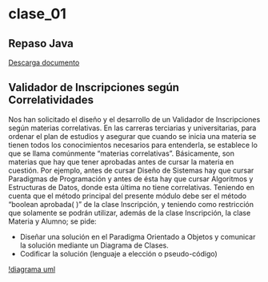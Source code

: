 # clase_01
## Repaso Java

[Descarga documento](./recursos/ACT-Clase%201%20-%20Repaso%20Java.pdf)

## Validador de Inscripciones según Correlatividades

Nos han solicitado el diseño y el desarrollo de un Validador de Inscripciones según materias
correlativas.
En las carreras terciarias y universitarias, para ordenar el plan de estudios y asegurar que
cuando se inicia una materia se tienen todos los conocimientos necesarios para entenderla, se
establece lo que se llama comúnmente “materias correlativas”. Básicamente, son materias que
hay que tener aprobadas antes de cursar la materia en cuestión. Por ejemplo, antes de cursar
Diseño de Sistemas hay que cursar Paradigmas de Programación y antes de ésta hay que
cursar Algoritmos y Estructuras de Datos, donde esta última no tiene correlativas.
Teniendo en cuenta que el método principal del presente módulo debe ser el método
“boolean aprobada( )” de la clase Inscripción, y teniendo como restricción que solamente se
podrán utilizar, además de la clase Inscripción, la clase Materia y Alumno; se pide:
* Diseñar una solución en el Paradigma Orientado a Objetos y comunicar la solución
mediante un Diagrama de Clases.
* Codificar la solución (lenguaje a elección o pseudo-código)

[!diagrama uml](./recursos/uml.JPG)

